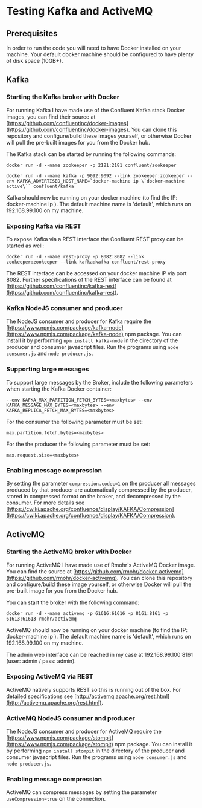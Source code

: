 # Testing Kafka and ActiveMQ

## Prerequisites

In order to run the code you will need to have Docker installed on your machine. Your default docker machine should be configured to have plenty of disk space (10GB+). 

## Kafka

### Starting the Kafka broker with Docker

For running Kafka I have made use of the Confluent Kafka stack Docker images, you can find their source at [https://github.com/confluentinc/docker-images](https://github.com/confluentinc/docker-images). You can clone this repository and configure/build these images yourself, or otherwise Docker will pull the pre-built images for you from the Docker hub.

The Kafka stack can be started by running the following commands:

`docker run -d --name zookeeper -p 2181:2181 confluent/zookeeper`

```docker run -d --name kafka -p 9092:9092 --link zookeeper:zookeeper --env KAFKA_ADVERTISED_HOST_NAME=`docker-machine ip \`docker-machine active\`` confluent/kafka```

Kafka should now be running on your docker machine (to find the IP: docker-machine ip <machinename>). The default machine name is 'default', which runs on 192.168.99.100 on my machine.

### Exposing Kafka via REST

To expose Kafka via a REST interface the Confluent REST proxy can be started as well:

`docker run -d --name rest-proxy -p 8082:8082 --link zookeeper:zookeeper --link kafka:kafka confluent/rest-proxy`

The REST interface can be accessed on your docker machine IP via port 8082. Further specifications of the REST interface can be found at [https://github.com/confluentinc/kafka-rest](https://github.com/confluentinc/kafka-rest).

### Kafka NodeJS consumer and producer

The NodeJS consumer and producer for Kafka require the [https://www.npmjs.com/package/kafka-node](https://www.npmjs.com/package/kafka-node) npm package. You can install it by performing `npm install kafka-node` in the directory of the producer and consumer javascript files. Run the programs using `node consumer.js` and `node producer.js`.

### Supporting large messages

To support large messages by the Broker, include the following parameters when starting the Kafka Docker container:

`--env KAFKA_MAX_PARTITION_FETCH_BYTES=<maxbytes> --env KAFKA_MESSAGE_MAX_BYTES=<maxbytes> --env KAFKA_REPLICA_FETCH_MAX_BYTES=<maxbytes>`

For the consumer the following parameter must be set:

`max.partition.fetch.bytes=<maxbytes>`

For the the producer the following parameter must be set:

`max.request.size=<maxbytes>`

### Enabling message compression

By setting the parameter `compression.codec=1` on the producer all messages produced by that producer are automatically compressed by the producer, stored in compressed format on the broker, and decompressed by the consumer. For more details see [https://cwiki.apache.org/confluence/display/KAFKA/Compression](https://cwiki.apache.org/confluence/display/KAFKA/Compression).

## ActiveMQ

### Starting the ActiveMQ broker with Docker

For running ActiveMQ I have made use of Rmohr's ActiveMQ Docker image. You can find the source at [https://github.com/rmohr/docker-activemq](https://github.com/rmohr/docker-activemq). You can clone this repository and configure/build these image yourself, or otherwise Docker will pull the pre-built image for you from the Docker hub.

You can start the broker with the following command:

`docker run -d --name activemq -p 61616:61616 -p 8161:8161 -p 61613:61613 rmohr/activemq`

ActiveMQ should now be running on your docker machine (to find the IP: docker-machine ip <machinename>). The default machine name is 'default', which runs on 192.168.99.100 on my machine.

The admin web interface can be reached in my case at 192.168.99.100:8161 (user: admin / pass: admin).

### Exposing ActiveMQ via REST

ActiveMQ natively supports REST so this is running out of the box. For detailed specifications see [http://activemq.apache.org/rest.html](http://activemq.apache.org/rest.html). 

### ActiveMQ NodeJS consumer and producer

The NodeJS consumer and producer for ActiveMQ require the [https://www.npmjs.com/package/stompit](https://www.npmjs.com/package/stompit) npm package. You can install it by performing `npm install stompit` in the directory of the producer and consumer javascript files. Run the programs using `node consumer.js` and `node producer.js`.

### Enabling message compression

ActiveMQ can compress messages by setting the parameter `useCompression=true` on the connection. 

